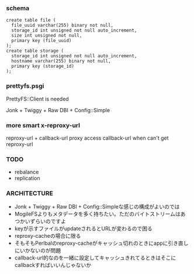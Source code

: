 ### schema
    create table file (
      file_uuid varchar(255) binary not null,
      storage_id int unsigned not null auto_increment,
      size int unsigned not null,
      primary key (file_uuid)
    );
    create table storage (
      storage_id int unsigned not null auto_increment,
      hostname varchar(255) binary not null,
      primary key (storage_id)
    );

### prettyfs.psgi
PrettyFS::Client is needed

Jonk + Twiggy + Raw DBI + Config::Simple

### more smart x-reproxy-url

reproxy-url + callback-url
proxy access callback-url when can't get reproxy-url

### TODO
 * rebalance
 * replication

### ARCHITECTURE
* Jonk + Twiggy + Raw DBI + Config::Simpleな感じの構成がよいのでは
* MogileFSよりもメタデータを多く持ちたい。ただのバイトストリームはあつかいずらいのですよ
* keyが示すファイルがupdateされるとURLが変わるので困る
* reproxy-cacheの場合に限る
* そもそもPerlbalのreproxy-cacheがキャッシュ切れのときにappに引き直しにいかないのが問題
* callback-url的なのを一緒に設定してキャッシュきれてるときはそこにcallbackすればいいんじゃないか



